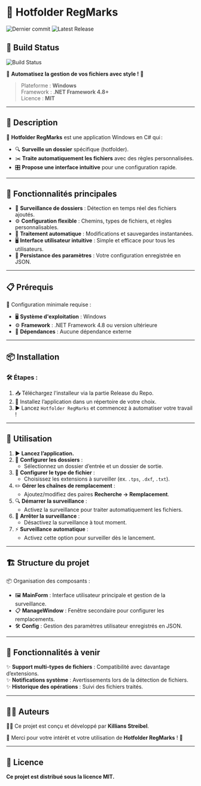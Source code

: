 # 🌟 **Hotfolder RegMarks**
![Dernier commit](https://img.shields.io/github/last-commit/Killians06/Regmarks-Hotfolder?style=flat-square)  ![Latest Release](https://img.shields.io/github/v/release/Killians06/Regmarks-Hotfolder?display_name=tag&label=Release)

## 🚀 Build Status
![Build Status](https://github.com/Killians06/Regmarks-Hotfolder/actions/workflows/dotnet-desktop.yml/badge.svg)


🎯 **Automatisez la gestion de vos fichiers avec style !** 🎯  
> Plateforme : **Windows**  
> Framework : **.NET Framework 4.8+**  
> Licence : **MIT**  

---

## 📝 **Description**  

💼 **Hotfolder RegMarks** est une application Windows en C# qui :  
- 🔍 **Surveille un dossier** spécifique (hotfolder).  
- ✂️ **Traite automatiquement les fichiers** avec des règles personnalisées.  
- 🎛️ **Propose une interface intuitive** pour une configuration rapide.  

---

## 🚀 **Fonctionnalités principales**  

- 📂 **Surveillance de dossiers** : Détection en temps réel des fichiers ajoutés.  
- ⚙️ **Configuration flexible** : Chemins, types de fichiers, et règles personnalisables.  
- 📝 **Traitement automatique** : Modifications et sauvegardes instantanées.  
- 🖥️ **Interface utilisateur intuitive** : Simple et efficace pour tous les utilisateurs.  
- 💾 **Persistance des paramètres** : Votre configuration enregistrée en JSON.  

---

## 📋 **Prérequis**  

🔧 Configuration minimale requise :  
- 🖥️ **Système d'exploitation** : Windows  
- ⚙️ **Framework** : .NET Framework 4.8 ou version ultérieure  
- 🔗 **Dépendances** : Aucune dépendance externe  

---

## 📦 **Installation**  

### 🛠️ Étapes :  
1. 📥 Téléchargez l'installeur via la partie Release du Repo.  
2. 📂 Installez l’application dans un répertoire de votre choix.  
3. ▶️ Lancez `Hotfolder RegMarks` et commencez à automatiser votre travail !  

---

## 📖 **Utilisation**  

1. ▶️ **Lancez l’application.**  
2. 📂 **Configurer les dossiers** :  
   - Sélectionnez un dossier d’entrée et un dossier de sortie.  
3. 📑 **Configurer le type de fichier** :  
   - Choisissez les extensions à surveiller (ex. `.tps`, `.dxf`, `.txt`).  
4. ✏️ **Gérer les chaînes de remplacement** :  
   - Ajoutez/modifiez des paires **Recherche → Remplacement**.  
5. 🔍 **Démarrer la surveillance** :  
   - Activez la surveillance pour traiter automatiquement les fichiers.  
6. 🛑 **Arrêter la surveillance** :  
   - Désactivez la surveillance à tout moment.  
7. ⚡ **Surveillance automatique** :  
   - Activez cette option pour surveiller dès le lancement.  

---

## 🏗️ **Structure du projet**  

📦 Organisation des composants :  

- 🖼️ **MainForm** : Interface utilisateur principale et gestion de la surveillance.  
- 📋 **ManageWindow** : Fenêtre secondaire pour configurer les remplacements.  
- 🛠️ **Config** : Gestion des paramètres utilisateur enregistrés en JSON.  

---

## 🔮 **Fonctionnalités à venir**  

✨ **Support multi-types de fichiers** : Compatibilité avec davantage d’extensions.  
✨ **Notifications système** : Avertissements lors de la détection de fichiers.  
✨ **Historique des opérations** : Suivi des fichiers traités.  

---

## 👨‍💻 **Auteurs**  

🧑‍💻 Ce projet est conçu et développé par **Killians Streibel**.  

🎉 Merci pour votre intérêt et votre utilisation de **Hotfolder RegMarks** ! 🎉  

---

## 📜 **Licence**  

**Ce projet est distribué sous la licence MIT.**  

